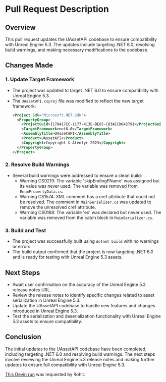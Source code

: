 # Pull Request Description

## Overview
This pull request updates the UAssetAPI codebase to ensure compatibility with Unreal Engine 5.3. The updates include targeting .NET 6.0, resolving build warnings, and making necessary modifications to the codebase.

## Changes Made

### 1. Update Target Framework
- The project was updated to target .NET 6.0 to ensure compatibility with Unreal Engine 5.3.
- The `UAssetAPI.csproj` file was modified to reflect the new target framework:
  ```xml
  <Project Sdk="Microsoft.NET.Sdk">
    <PropertyGroup>
      <ProjectGuid>{178417EC-1177-413E-BE85-C83AECD64279}</ProjectGuid>
      <TargetFramework>net6.0</TargetFramework>
      <AssemblyTitle>UAssetAPI</AssemblyTitle>
      <Product>UAssetAPI</Product>
      <Copyright>Copyright © Atenfyr 2023</Copyright>
    </PropertyGroup>
  </Project>
  ```

### 2. Resolve Build Warnings
- Several build warnings were addressed to ensure a clean build:
  - Warning CS0219: The variable 'skipEndingFName' was assigned but its value was never used. The variable was removed from `EnumPropertyData.cs`.
  - Warning CS1574: XML comment has a cref attribute that could not be resolved. The comment in `MainSerializer.cs` was updated to remove the unresolved cref attribute.
  - Warning CS0168: The variable 'ex' was declared but never used. The variable was removed from the catch block in `MainSerializer.cs`.

### 3. Build and Test
- The project was successfully built using `dotnet build` with no warnings or errors.
- The build output confirmed that the project is now targeting .NET 6.0 and is ready for testing with Unreal Engine 5.3 assets.

## Next Steps
- Await user confirmation on the accuracy of the Unreal Engine 5.3 release notes URL.
- Review the release notes to identify specific changes related to asset serialization in Unreal Engine 5.3.
- Update the UAssetAPI codebase to handle new features and changes introduced in Unreal Engine 5.3.
- Test the serialization and deserialization functionality with Unreal Engine 5.3 assets to ensure compatibility.

## Conclusion
The initial updates to the UAssetAPI codebase have been completed, including targeting .NET 6.0 and resolving build warnings. The next steps involve reviewing the Unreal Engine 5.3 release notes and making further updates to ensure full compatibility with Unreal Engine 5.3.

[This Devin run](https://preview.devin.ai/devin/84f5d0e334b94919bc8d19129c477e9a) was requested by Rohit.
